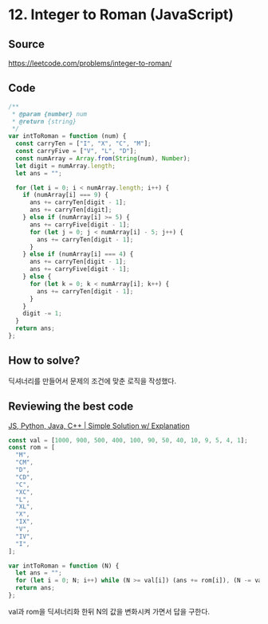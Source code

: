 # 12. Integer to Roman (JavaScript)

## Source

https://leetcode.com/problems/integer-to-roman/

## Code

```javascript
/**
 * @param {number} num
 * @return {string}
 */
var intToRoman = function (num) {
  const carryTen = ["I", "X", "C", "M"];
  const carryFive = ["V", "L", "D"];
  const numArray = Array.from(String(num), Number);
  let digit = numArray.length;
  let ans = "";

  for (let i = 0; i < numArray.length; i++) {
    if (numArray[i] === 9) {
      ans += carryTen[digit - 1];
      ans += carryTen[digit];
    } else if (numArray[i] >= 5) {
      ans += carryFive[digit - 1];
      for (let j = 0; j < numArray[i] - 5; j++) {
        ans += carryTen[digit - 1];
      }
    } else if (numArray[i] === 4) {
      ans += carryTen[digit - 1];
      ans += carryFive[digit - 1];
    } else {
      for (let k = 0; k < numArray[i]; k++) {
        ans += carryTen[digit - 1];
      }
    }
    digit -= 1;
  }
  return ans;
};
```

## How to solve?

딕셔너리를 만들어서 문제의 조건에 맞춘 로직을 작성했다.

## Reviewing the best code

[JS, Python, Java, C++ | Simple Solution w/ Explanation](https://leetcode.com/problems/integer-to-roman/solutions/1102775/js-python-java-c-simple-solution-w-explanation/)

```javascript
const val = [1000, 900, 500, 400, 100, 90, 50, 40, 10, 9, 5, 4, 1];
const rom = [
  "M",
  "CM",
  "D",
  "CD",
  "C",
  "XC",
  "L",
  "XL",
  "X",
  "IX",
  "V",
  "IV",
  "I",
];

var intToRoman = function (N) {
  let ans = "";
  for (let i = 0; N; i++) while (N >= val[i]) (ans += rom[i]), (N -= val[i]);
  return ans;
};
```

val과 rom을 딕셔너리화 한뒤 N의 값을 변화시켜 가면서 답을 구한다.
